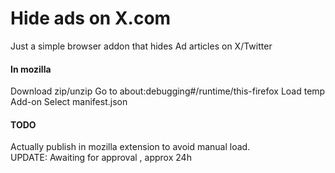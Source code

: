 # Hide ads on X.com
Just a simple browser addon that hides Ad articles on X/Twitter

#### In mozilla 
Download zip/unzip
Go to about:debugging#/runtime/this-firefox
Load temp Add-on
Select manifest.json

#### TODO
Actually publish in mozilla extension to avoid manual load.  
UPDATE: Awaiting for approval , approx 24h

